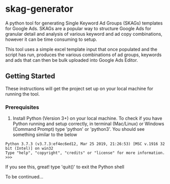# skag-generator
A python tool for generating Single Keyword Ad Groups (SKAGs) templates for Google Ads. SKAGs are a popular way to structure Google Ads for granular detail and analysis of various keyword and ad copy combinations, however it can be time consuming to setup.

This tool uses a simple excel template input that once populated and the script has run, produces the various combinations of ad groups, keywords and ads that can then be bulk uploaded into Google Ads Editor.

## Getting Started

These instructions will get the project set up on your local machine for running the tool.

### Prerequisites

1) Install Python (Version 3+) on your local machine. To check if you have Python running and setup correctly, in terminal (Mac/Linux) or Windows (Command Prompt) type 'python' or 'python3'. You should see something similar to the below

```
Python 3.7.3 (v3.7.3:ef4ec6ed12, Mar 25 2019, 21:26:53) [MSC v.1916 32 bit (Intel)] on win32
Type "help", "copyright", "credits" or "license" for more information.
>>>
```
If you see this, great! type 'quit()' to exit the Python shell

To be continued...
